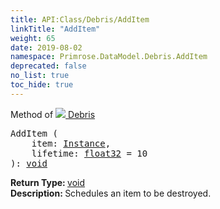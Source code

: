 ```yaml
---
title: API:Class/Debris/AddItem
linkTitle: "AddItem"
weight: 65
date: 2019-08-02
namespace: Primrose.DataModel.Debris.AddItem
deprecated: false
no_list: true
toc_hide: true
---
```

Method of <a href="/docs/api-reference/Class/Debris"><img src="/icons/silk/fragment.png"/>&nbsp;Debris</a>
<pre class="method-declaration">
AddItem (
    item: <a class="type" href="/docs/api-reference/Class/Instance">Instance</a>,
    lifetime: <a class="type" href="/docs/api-reference/System/Primitives#single">float32</a> = <a class="default-param int-param">10</a>
): <a class="type" href="/docs/api-reference/System/void">void</a></pre>
<b>Return Type: </b>
<a class="type" href="/docs/api-reference/System/void">void</a>
<br/>
<b>Description: </b>
Schedules an item to be destroyed.

